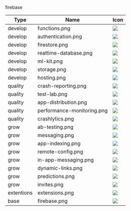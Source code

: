 firebase

Type | Name | Icon
--|--|--
develop|functions.png|<img src="../resources/firebase/develop/functions.png" witdh="50px" />
develop|authentication.png|<img src="../resources/firebase/develop/authentication.png" witdh="50px" />
develop|firestore.png|<img src="../resources/firebase/develop/firestore.png" witdh="50px" />
develop|realtime-database.png|<img src="../resources/firebase/develop/realtime-database.png" witdh="50px" />
develop|ml-kit.png|<img src="../resources/firebase/develop/ml-kit.png" witdh="50px" />
develop|storage.png|<img src="../resources/firebase/develop/storage.png" witdh="50px" />
develop|hosting.png|<img src="../resources/firebase/develop/hosting.png" witdh="50px" />
quality|crash-reporting.png|<img src="../resources/firebase/quality/crash-reporting.png" witdh="50px" />
quality|test-lab.png|<img src="../resources/firebase/quality/test-lab.png" witdh="50px" />
quality|app-distribution.png|<img src="../resources/firebase/quality/app-distribution.png" witdh="50px" />
quality|performance-monitoring.png|<img src="../resources/firebase/quality/performance-monitoring.png" witdh="50px" />
quality|crashlytics.png|<img src="../resources/firebase/quality/crashlytics.png" witdh="50px" />
grow|ab-testing.png|<img src="../resources/firebase/grow/ab-testing.png" witdh="50px" />
grow|messaging.png|<img src="../resources/firebase/grow/messaging.png" witdh="50px" />
grow|app-indexing.png|<img src="../resources/firebase/grow/app-indexing.png" witdh="50px" />
grow|remote-config.png|<img src="../resources/firebase/grow/remote-config.png" witdh="50px" />
grow|in-app-messaging.png|<img src="../resources/firebase/grow/in-app-messaging.png" witdh="50px" />
grow|dynamic-links.png|<img src="../resources/firebase/grow/dynamic-links.png" witdh="50px" />
grow|predictions.png|<img src="../resources/firebase/grow/predictions.png" witdh="50px" />
grow|invites.png|<img src="../resources/firebase/grow/invites.png" witdh="50px" />
extentions|extensions.png|<img src="../resources/firebase/extentions/extensions.png" witdh="50px" />
base|firebase.png|<img src="../resources/firebase/base/firebase.png" witdh="50px" />
